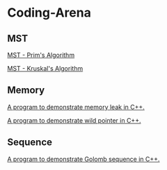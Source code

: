 # Coding-Arena

## MST
[MST - Prim's Algorithm](HE/spanning%20tree/prims.cpp)

[MST - Kruskal's Algorithm](HE/spanning%20tree/kruskal.cpp)

<!-- Memory section -->
## Memory
<!-- add link to memleak.cpp -->
[A program to demonstrate memory leak in C++.](memleak.cpp)
<br>
<!-- wild pointer -->
[A program to demonstrate wild pointer in C++.](wildpointers.cpp)
<br>

## Sequence
<!-- add link to golombseq.cpp -->
[A program to demonstrate Golomb sequence in C++.](golombseq.cpp)